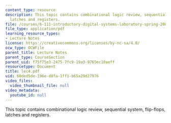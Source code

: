 ```yaml
---
content_type: resource
description: This topic contains combinational logic review, sequential system, flip-flops,
  latches and registers.
file: /courses/6-111-introductory-digital-systems-laboratory-spring-2006/60ded5de196ed8fa1ff1b65a29d27976_lec4.pdf
file_type: application/pdf
learning_resource_types:
- Lecture Notes
license: https://creativecommons.org/licenses/by-nc-sa/4.0/
ocw_type: OCWFile
parent_title: Lecture Notes
parent_type: CourseSection
parent_uid: f75f75e3-2475-7fc9-19a3-9765ec10aeff
resourcetype: Document
title: lec4.pdf
uid: 60ded5de-196e-d8fa-1ff1-b65a29d27976
video_files:
  video_thumbnail_file: null
video_metadata:
  youtube_id: null
---
```

This topic contains combinational logic review, sequential system, flip-flops, latches and registers.